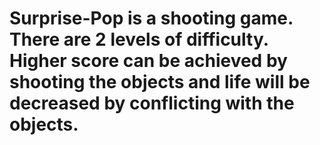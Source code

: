 # Surprise-Pop is a shooting game. There are 2 levels of difficulty. Higher score can be achieved by shooting the objects and life will be decreased by conflicting with the objects. 
